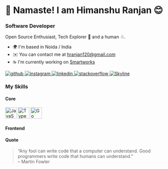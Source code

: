 # 🙏 Namaste! I am Himanshu Ranjan 😊

### Software Developer

Open Source Enthusiast, Tech Explorer 🚩 and a human ☃.

- 🌍 I'm based in Noida / India
- ✉️ You can contact me at [hranjan120@gmail.com](mailto:hranjan120@gmail.com)
- ☕ I'm currently working on [Smartworks](https://www.smartworksoffice.com/)

<a href="https://github.com/hranjan120" target="_blank">
<img src=https://img.shields.io/badge/github-%2324292e.svg?&style=for-the-badge&logo=github&logoColor=white" alt=github />
</a>

<a href="https://instagram.com/_himanshu.ranjan" target="_blank">
<img src=https://img.shields.io/badge/instagram-%23000000.svg?&style=for-the-badge&logo=instagram&logoColor=white&color=E4405F" alt=instagram />
</a>

<a href="https://www.linkedin.com/in/himanshu-ranjan-04aa46101/" target="_blank">
<img src=https://img.shields.io/badge/linkedin-%231E77B5.svg?&style=for-the-badge&logo=linkedin&logoColor=white" alt=linkedin />
</a>

<a href="https://stackoverflow.com/users/20624490" target="_blank">
<img src=https://img.shields.io/badge/stackoverflow-%23F28032.svg?&style=for-the-badge&logo=stackoverflow&logoColor=white" alt=stackoverflow />
</a>

<a href="https://skyline.github.com/hranjan120/2022" target="_blank">
<img src=https://img.shields.io/badge/github-%2324292e.svg?&style=for-the-badge&logo=github&logoColor=white" alt=Skyline />
</a>

### My Skills

#### Core

<p align="left">
<a href="#"><img src="https://raw.githubusercontent.com/danielcranney/readme-generator/main/public/icons/skills/javascript-colored.svg" width="36" height="36" alt="JavaScript" /></a>
<a href="#"><img src="https://raw.githubusercontent.com/danielcranney/readme-generator/main/public/icons/skills/typescript-colored.svg" width="36" height="36" alt="TypeScript" /></a>
<a href="#"><img src="https://raw.githubusercontent.com/danielcranney/readme-generator/main/public/icons/skills/go-colored.svg" width="36" height="36" alt="Go" /></a>
</p>

#### Frontend


#### Quote

<blockquote> 
  “Any fool can write code that a computer can understand. Good programmers write code that humans can understand.” <br /> – Martin Fowler
</blockquote>
